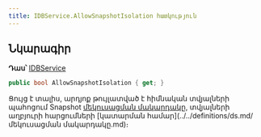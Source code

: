 ```yaml
---
title: IDBService.AllowSnapshotIsolation հատկություն
---
```


## Նկարագիր

**Դաս՝** [IDBService](../IDBService.md)

```c#
public bool AllowSnapshotIsolation { get; }
```

Ցույց է տալիս, արդյոք թույլատված է հիմնական տվյալների պահոցում Snapshot [մեկուսացման մակարդակը](https://learn.microsoft.com/en-us/sql/t-sql/statements/set-transaction-isolation-level-transact-sql), տվյալների աղբյուրի հարցումների [կատարման համար](../../definitions/ds.md/մեկուսացման մակարդակը.md)։
